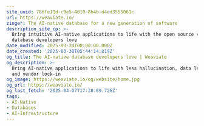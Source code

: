 ```yaml
---
site_uuid: 786fe11d-c9e5-4010-8b4b-d4ed3555061c
url: https://weaviate.io/
zinger: The AI-native database for a new generation of software
description_site_cp: >-
  Bring intuitive AI-native applications to life with the open source vector
  database developers love
date_modified: 2025-03-24T00:00:00.000Z
date_created: '2025-03-30T05:44:14.819Z'
og_title: The AI-native database developers love | Weaviate
og_description: >-
  Bring AI-native applications to life with less hallucination, data leakage,
  and vendor lock-in
og_image: https://weaviate.io/og/website/home.jpg
og_url: https://weaviate.io/
og_last_fetch: '2025-04-07T17:38:09.726Z'
tags:
- AI-Native
- Databases
- AI-Infrastructure
---
```



























